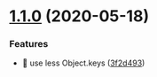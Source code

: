 # [1.1.0](https://github.com/Wizyma/monorepo-tooling/compare/v1.0.0...v1.1.0) (2020-05-18)


### Features

* 🎸 use less Object.keys ([3f2d493](https://github.com/Wizyma/monorepo-tooling/commit/3f2d49379375f98728d5cc11673822f7b0e4b231))
